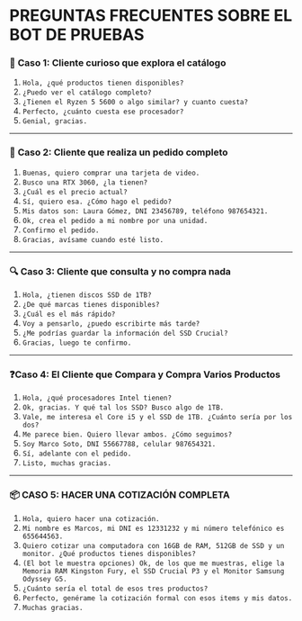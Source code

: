 # PREGUNTAS FRECUENTES SOBRE EL BOT DE PRUEBAS


### 🧩 **Caso 1: Cliente curioso que explora el catálogo**
1. `Hola, ¿qué productos tienen disponibles?`  
2. `¿Puedo ver el catálogo completo?`  
3. `¿Tienen el Ryzen 5 5600 o algo similar? y cuanto cuesta?`  
4. `Perfecto, ¿cuánto cuesta ese procesador?`  
5. `Genial, gracias.`  

---

### 💼 **Caso 2: Cliente que realiza un pedido completo**
1. `Buenas, quiero comprar una tarjeta de video.`  
2. `Busco una RTX 3060, ¿la tienen?`  
3. `¿Cuál es el precio actual?`  
4. `Sí, quiero esa. ¿Cómo hago el pedido?`  
5. `Mis datos son: Laura Gómez, DNI 23456789, teléfono 987654321.`  
6. `Ok, crea el pedido a mi nombre por una unidad.`  
7. `Confirmo el pedido.`  
8. `Gracias, avísame cuando esté listo.`  

---

### 🔍 **Caso 3: Cliente que consulta y no compra nada**
1. `Hola, ¿tienen discos SSD de 1TB?`  
2. `¿De qué marcas tienes disponibles?`  
3. `¿Cuál es el más rápido?`  
4. `Voy a pensarlo, ¿puedo escribirte más tarde?`  
5. `¿Me podrías guardar la información del SSD Crucial?`  
6. `Gracias, luego te confirmo.`  

---
### ❓**Caso 4: El Cliente que Compara y Compra Varios Productos**
1. `Hola, ¿qué procesadores Intel tienen?`
2. `Ok, gracias. Y qué tal los SSD? Busco algo de 1TB.`
3. `Vale, me interesa el Core i5 y el SSD de 1TB. ¿Cuánto sería por los dos?`
4. `Me parece bien. Quiero llevar ambos. ¿Cómo seguimos?`
5. `Soy Marco Soto, DNI 55667788, celular 987654321.`
6. `Sí, adelante con el pedido.`
7. `Listo, muchas gracias.`

---
### 📦 **CASO 5: HACER UNA COTIZACIÓN COMPLETA**
1. `Hola, quiero hacer una cotización.`
2. `Mi nombre es Marcos, mi DNI es 12331232 y mi número telefónico es 655644563.`
3. `Quiero cotizar una computadora con 16GB de RAM, 512GB de SSD y un monitor. ¿Qué productos tienes disponibles?`
4. `(El bot le muestra opciones) Ok, de los que me muestras, elige la Memoria RAM Kingston Fury, el SSD Crucial P3 y el Monitor Samsung Odyssey G5.`
5. `¿Cuánto sería el total de esos tres productos?`
6. `Perfecto, genérame la cotización formal con esos items y mis datos.`
7. `Muchas gracias.`